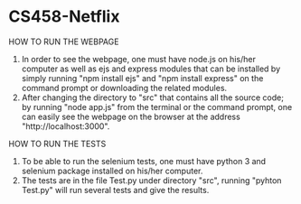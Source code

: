 # CS458-Netflix

HOW TO RUN THE WEBPAGE
1) In order to see the webpage, one must have node.js on his/her computer as well as ejs and express modules that can be installed by simply running "npm install ejs" and "npm install express" on the command prompt or downloading the related modules.
2) After changing the directory to "src" that contains all the source code; by running "node app.js" from the terminal or the command prompt, one can easily see the webpage on the browser at the address "http://localhost:3000".

HOW TO RUN THE TESTS
1) To be able to run the selenium tests, one must have python 3 and selenium package installed on his/her computer.
2) The tests are in the file Test.py under directory "src", running "pyhton Test.py" will run several tests and give the results.
